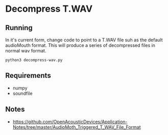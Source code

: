 # Decompress T.WAV

## Running

In it's current form, change code to point to a T.WAV file suh as the default audioMouth format. This will produce a series of decompressed files in normal wav format.
```
python3 decompress-wav.py
```

## Requirements
- numpy 
- soundfile

## Notes
- https://github.com/OpenAcousticDevices/Application-Notes/tree/master/AudioMoth_Triggered_T_WAV_File_Format
